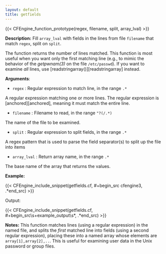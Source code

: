 ```yaml
---
layout: default
title: getfields
---
```


{{< CFEngine_function_prototype(regex, filename, split, array_lval) >}}

**Description:** Fill `array_lval` with fields in the lines from file `filename` that match `regex`, split on `split`.

The function returns the number of lines matched. This function is most
useful when you want only the first matching line (e.g., to mimic the
behavior of the _getpwnam(3)_ on the file `/etc/passwd`). If you want to
examine _all_ lines, use [readstringarray()][readstringarray] instead.

**Arguments**:

- `regex` : Regular expression to match line, in the range `.*`

A regular expression matching one or more lines. The regular expression
is [anchored][anchored], meaning it must match the entire line.

- `filename` : Filename to read, in the range `"?(/.*)`

The name of the file to be examined.

- `split` : Regular expression to split fields, in the range `.*`

A regex pattern that is used to parse the field separator(s) to split up
the file into items

- `array_lval` : Return array name, in the range `.*`

The base name of the array that returns the values.

**Example:**

{{< CFEngine_include_snippet(getfields.cf, #\+begin_src cfengine3, .*end_src) >}}

Output:

{{< CFEngine_include_snippet(getfields.cf, #\+begin_src\s+example_output\s*, .*end_src) >}}

**Notes:**
This function matches lines (using a regular expression) in the named
file, and splits the _first_ matched line into fields (using a second
regular expression), placing these into a named array whose elements are
`array[1],array[2],..`. This is useful for examining user data in the
Unix password or group files.
